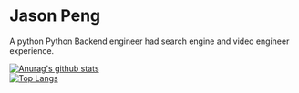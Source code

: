 # Jason Peng

A python Python Backend engineer had search engine and video engineer experience.

[![Anurag's github stats](https://github-readme-stats.vercel.app/api?username=jasonp213&theme=gruvbox)](https://github.com/jasonp213/github-readme-stats)  
[![Top Langs](https://github-readme-stats.vercel.app/api/top-langs/?username=jasonp213&layout=compact&theme=gruvbox)](https://github.com/jasonp213/github-readme-stats)
